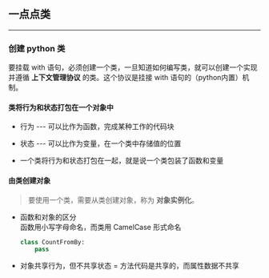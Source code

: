 ## 一点点类

---

### 创建 python 类
要挂载 with 语句，必须创建一个类，一旦知道如何编写类，就可以创建一个实现并遵循 **上下文管理协议** 的类。这个协议是挂接 with 语句的（python内置）机制。

#### 类将行为和状态打包在一个对象中
- 行为 --- 可以比作为函数，完成某种工作的代码块

- 状态 --- 可以比作为变量，在一个类中存储值的位置

- 一个类将行为和状态打包在一起，就是说一个类包装了函数和变量

#### 由类创建对象
> 要使用一个类，需要从类创建对象，称为 **对象实例化**。

- 函数和对象的区分  
  函数用小写字母命名，而类用 CamelCase 形式命名
  ```py
  class CountFromBy:
      pass
  ```

- 对象共享行为，但不共享状态 = 方法代码是共享的，而属性数据不共享
